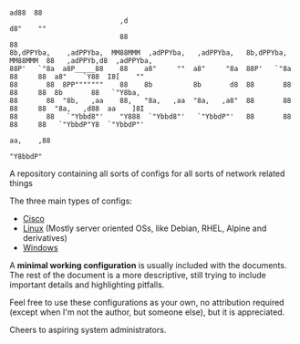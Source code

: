 ```
                                                                         ad88  88                          
                           ,d                                           d8"    ""                          
                           88                                           88                                 
8b,dPPYba,    ,adPPYba,  MM88MMM  ,adPPYba,   ,adPPYba,   8b,dPPYba,  MM88MMM  88   ,adPPYb,d8  ,adPPYba,  
88P'   `"8a  a8P_____88    88    a8"     ""  a8"     "8a  88P'   `"8a   88     88  a8"    `Y88  I8[    ""  
88       88  8PP"""""""    88    8b          8b       d8  88       88   88     88  8b       88   `"Y8ba,   
88       88  "8b,   ,aa    88,   "8a,   ,aa  "8a,   ,a8"  88       88   88     88  "8a,   ,d88  aa    ]8I  
88       88   `"Ybbd8"'    "Y888  `"Ybbd8"'   `"YbbdP"'   88       88   88     88   `"YbbdP"Y8  `"YbbdP"'  
                                                                                    aa,    ,88             
                                                                                     "Y8bbdP"              
```

A repository containing all sorts of configs for all sorts of network related things

The three main types of configs:
- [Cisco](Cisco/Cisco.md)
- [Linux](Linux/Linux.md) (Mostly server oriented OSs, like Debian, RHEL, Alpine and derivatives)
- [Windows](Windows/Windows.md)

A **minimal working configuration** is usually included with the documents.
The rest of the document is a more descriptive, still trying to include important details and highlighting pitfalls.

Feel free to use these configurations as your own, no attribution required (except when I'm not the author, but someone else), but it is appreciated.

Cheers to aspiring system administrators.